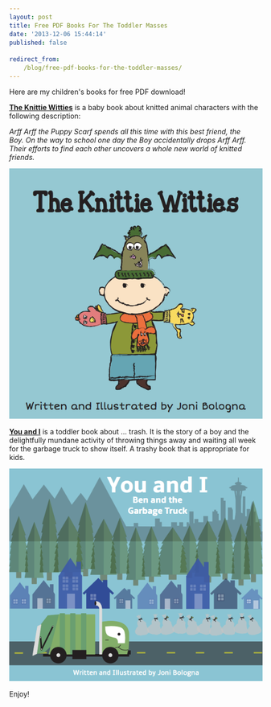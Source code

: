 ```yaml
---
layout: post
title: Free PDF Books For The Toddler Masses
date: '2013-12-06 15:44:14'
published: false

redirect_from:
    /blog/free-pdf-books-for-the-toddler-masses/
---
```


Here are my children's books for free PDF download!

[**The Knittie Witties**](http://jonibologna.com/assets/books/TheKnittieWittiesALL.pdf) is a baby book about knitted animal characters with the following description:
<p style="text-align: left;"><em>Arff Arff the Puppy Scarf spends all this time with this best friend, the Boy. On the way to school one day the Boy accidentally drops Arff Arff. Their efforts to find each other uncovers a whole new world of knitted friends. </em></p>

![alt](/content/2014/Mar/Screen_Shot_2013_12_06_at_11_48_39_AM1.png)

[**You and I**](http://jonibologna.com/assets/books/You-and-I-by-Joni-Bologna.pdf) is a toddler book about ... trash. It is the story of a boy and the delightfully mundane activity of throwing things away and waiting all week for the garbage truck to show itself. A trashy book that is appropriate for kids.

![alt](/content/2014/Mar/Screen_Shot_2013_12_06_at_11_49_05_AM.png)

Enjoy!
